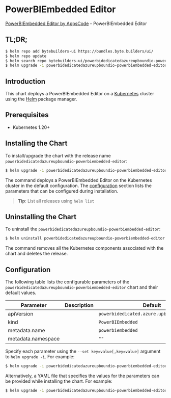 # PowerBIEmbedded Editor

[PowerBIEmbedded Editor by AppsCode](https://byte.builders) - PowerBIEmbedded Editor

## TL;DR;

```bash
$ helm repo add bytebuilders-ui https://bundles.byte.builders/ui/
$ helm repo update
$ helm search repo bytebuilders-ui/powerbidedicatedazureupboundio-powerbiembedded-editor --version=v0.4.18
$ helm upgrade -i powerbidedicatedazureupboundio-powerbiembedded-editor bytebuilders-ui/powerbidedicatedazureupboundio-powerbiembedded-editor -n default --create-namespace --version=v0.4.18
```

## Introduction

This chart deploys a PowerBIEmbedded Editor on a [Kubernetes](http://kubernetes.io) cluster using the [Helm](https://helm.sh) package manager.

## Prerequisites

- Kubernetes 1.20+

## Installing the Chart

To install/upgrade the chart with the release name `powerbidedicatedazureupboundio-powerbiembedded-editor`:

```bash
$ helm upgrade -i powerbidedicatedazureupboundio-powerbiembedded-editor bytebuilders-ui/powerbidedicatedazureupboundio-powerbiembedded-editor -n default --create-namespace --version=v0.4.18
```

The command deploys a PowerBIEmbedded Editor on the Kubernetes cluster in the default configuration. The [configuration](#configuration) section lists the parameters that can be configured during installation.

> **Tip**: List all releases using `helm list`

## Uninstalling the Chart

To uninstall the `powerbidedicatedazureupboundio-powerbiembedded-editor`:

```bash
$ helm uninstall powerbidedicatedazureupboundio-powerbiembedded-editor -n default
```

The command removes all the Kubernetes components associated with the chart and deletes the release.

## Configuration

The following table lists the configurable parameters of the `powerbidedicatedazureupboundio-powerbiembedded-editor` chart and their default values.

|     Parameter      | Description |                        Default                         |
|--------------------|-------------|--------------------------------------------------------|
| apiVersion         |             | <code>powerbidedicated.azure.upbound.io/v1beta1</code> |
| kind               |             | <code>PowerBIEmbedded</code>                           |
| metadata.name      |             | <code>powerbiembedded</code>                           |
| metadata.namespace |             | <code>""</code>                                        |


Specify each parameter using the `--set key=value[,key=value]` argument to `helm upgrade -i`. For example:

```bash
$ helm upgrade -i powerbidedicatedazureupboundio-powerbiembedded-editor bytebuilders-ui/powerbidedicatedazureupboundio-powerbiembedded-editor -n default --create-namespace --version=v0.4.18 --set apiVersion=powerbidedicated.azure.upbound.io/v1beta1
```

Alternatively, a YAML file that specifies the values for the parameters can be provided while
installing the chart. For example:

```bash
$ helm upgrade -i powerbidedicatedazureupboundio-powerbiembedded-editor bytebuilders-ui/powerbidedicatedazureupboundio-powerbiembedded-editor -n default --create-namespace --version=v0.4.18 --values values.yaml
```
